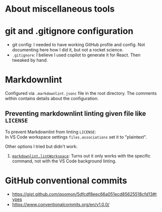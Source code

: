 # About miscellaneous tools

# git and .gitignore configuration

- git config: I needed to have working GitHub profile and config. Not documenting here how I did it,
  but not a rocket science.
- `.gitignore`: I believe I used copilot to generate it for React. Then tweaked by hand.

# Markdownlint

Configured via `.markdownlint.jsonc` file in the root directory.
The comments within contains details about the configuration.

## Preventing markdownlint linting given file like `LICENSE`

To prevent Markdownlint from linting `LICENSE`:  
In VS Code workspace settings `files.associations` set it to "plaintext".

Other options I tried but didn't work:

1. [`markdownlint.lintWorkspace`][1]: Turns out it only works with the specific command,
   not with the VS Code background linting.

[1]: https://github.com/DavidAnson/vscode-markdownlint#markdownlintlintworkspaceglobs

# GitHub conventional commits

- https://gist.github.com/qoomon/5dfcdf8eec66a051ecd85625518cfd13#types
- https://www.conventionalcommits.org/en/v1.0.0/
